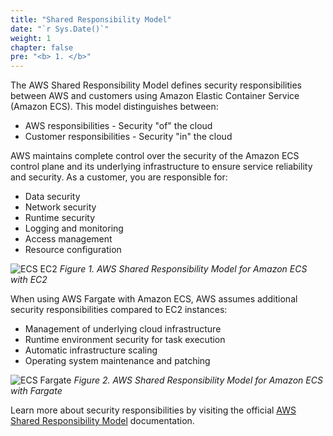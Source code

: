 ```yaml
---
title: "Shared Responsibility Model"
date: "`r Sys.Date()`"
weight: 1
chapter: false
pre: "<b> 1. </b>"
---
```


The AWS Shared Responsibility Model defines security responsibilities between AWS and customers using Amazon Elastic Container Service (Amazon ECS). This model distinguishes between:

* AWS responsibilities - Security "of" the cloud
* Customer responsibilities - Security "in" the cloud

AWS maintains complete control over the security of the Amazon ECS control plane and its underlying infrastructure to ensure service reliability and security. As a customer, you are responsible for:

* Data security
* Network security
* Runtime security
* Logging and monitoring
* Access management
* Resource configuration

![ECS EC2](/images/1-shared-responsibility-model/image.png)
*Figure 1. AWS Shared Responsibility Model for Amazon ECS with EC2*

When using AWS Fargate with Amazon ECS, AWS assumes additional security responsibilities compared to EC2 instances:

* Management of underlying cloud infrastructure
* Runtime environment security for task execution
* Automatic infrastructure scaling
* Operating system maintenance and patching

![ECS Fargate](/images/1-shared-responsibility-model/image-1.png)
*Figure 2. AWS Shared Responsibility Model for Amazon ECS with Fargate*

Learn more about security responsibilities by visiting the official [AWS Shared Responsibility Model](https://aws.amazon.com/compliance/shared-responsibility-model) documentation.